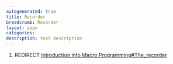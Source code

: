 ```yaml
---
autogenerated: true
title: Recorder
breadcrumb: Recorder
layout: page
categories: 
description: test description
---
```


1.  REDIRECT [Introduction into Macro Programming\#The\_recorder](Introduction_into_Macro_Programming#The_recorder)
